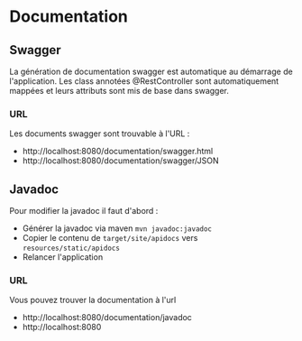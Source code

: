 # Documentation

## Swagger
La génération de documentation swagger est automatique au démarrage de l'application. Les class annotées @RestController sont automatiquement mappées et leurs attributs sont mis de base dans swagger.

### URL
Les documents swagger sont trouvable à l'URL :
- http://localhost:8080/documentation/swagger.html
- http://localhost:8080/documentation/swagger/JSON
## Javadoc
Pour modifier la javadoc il faut d'abord : 
- Générer la javadoc via maven ``mvn javadoc:javadoc``
- Copier le contenu de ``target/site/apidocs`` vers ``resources/static/apidocs``
- Relancer l'application
### URL
Vous pouvez trouver la documentation à l'url 
- http://localhost:8080/documentation/javadoc
- http://localhost:8080